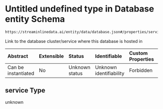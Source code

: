 # Untitled undefined type in Database entity Schema

```txt
https://streaminlinedata.ai/entity/data/database.json#/properties/service
```

Link to the database cluster/service where this database is hosted in

| Abstract            | Extensible | Status         | Identifiable            | Custom Properties | Additional Properties | Access Restrictions | Defined In                                                         |
| :------------------ | :--------- | :------------- | :---------------------- | :---------------- | :-------------------- | :------------------ | :----------------------------------------------------------------- |
| Can be instantiated | No         | Unknown status | Unknown identifiability | Forbidden         | Allowed               | none                | [database.json*](database.md "open original schema") |

## service Type

unknown
